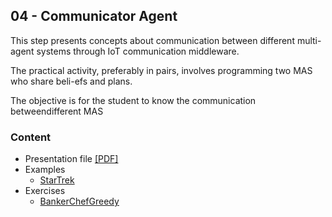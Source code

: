 ## 04 - Communicator Agent

This step presents concepts about communication between different multi-agent systems through IoT communication middleware. 

The practical activity, preferably in pairs, involves programming two MAS who share beli-efs and plans. 

The objective is for the student to know the communication betweendifferent MAS

### Content
+ Presentation file [[PDF]](CommunicatorAgent.pdf)
+ Examples
    + [StarTrek](examples/StarTrek/)
+ Exercises
    + [BankerChefGreedy](exercises/BankerChefGreedy/)